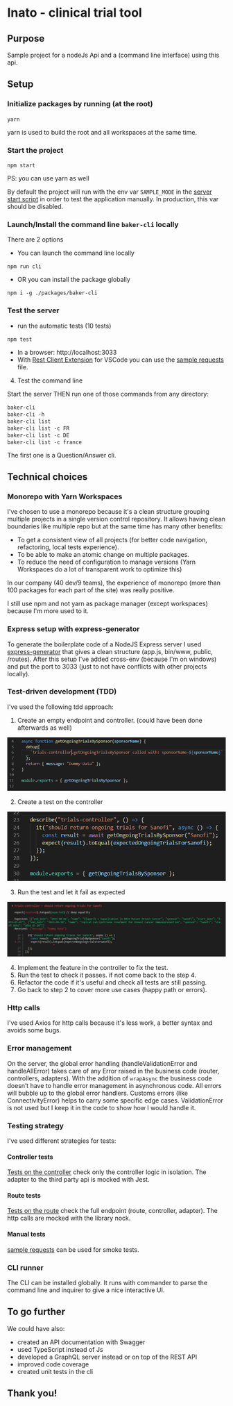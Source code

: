 # Inato - clinical trial tool

## Purpose

Sample project for a nodeJs Api and a  (command line interface) using this api. 

## Setup

### Initialize packages by running (at the root)

```
yarn
```

yarn is used to build the root and all workspaces at the same time.

### Start the project

```
npm start
```

PS: you can use yarn as well

By default the project will run with the env var `SAMPLE_MODE` in the [server start script](.\packages\server\package.json) in order to test the application manually. In production, this var should be disabled.

### Launch/Install the command line `baker-cli` locally

There are 2 options

- You can launch the command line locally

```
npm run cli
```

- OR you can install the package globally

```
npm i -g ./packages/baker-cli
```

### Test the server

- run the automatic tests (10 tests)

```
npm test
```

- In a browser: http://localhost:3033
- With [Rest Client Extension](https://marketplace.visualstudio.com/items?itemName=humao.rest-client) for VSCode you can use the [sample requests](.\packages\server\tests\manual\ongoingTrials.http) file.

4. Test the command line

Start the server THEN run one of those commands from any directory:

```
baker-cli
baker-cli -h
baker-cli list
baker-cli list -c FR
baker-cli list -c DE
baker-cli list -c france
```

The first one is a Question/Answer cli.

## Technical choices

### Monorepo with Yarn Workspaces

I've chosen to use a monorepo because it's a clean structure grouping multiple projects in a single version control repository. It allows having clean boundaries like multiple repo but at the same time has many other benefits:

- To get a consistent view of all projects (for better code navigation, refactoring, local tests experience).
- To be able to make an atomic change on multiple packages.
- To reduce the need of configuration to manage versions (Yarn Workspaces do a lot of transparent work to optimize this)

In our company (40 dev/9 teams), the experience of monorepo (more than 100 packages for each part of the site) was really positive.

I still use npm and not yarn as package manager (except workspaces) because I'm more used to it.

### Express setup with express-generator

To generate the boilerplate code of a NodeJS Express server I used [express-generator](https://www.npmjs.com/package/express-generator) that gives a clean structure (app.js, bin/www, public, /routes). After this setup I've added cross-env (because I'm on windows) and put the port to 3033 (just to not have conflicts with other projects locally).

### Test-driven development (TDD)

I've used the following tdd approach:

1. Create an empty endpoint and controller. (could have been done afterwards as well)

![dummy controller](doc-resources/dummy-controller.png)

2. Create a test on the controller

![controller tests](doc-resources/controller-tests.png)

3. Run the test and let it fail as expected

![Failing test](doc-resources/failing-test.png)

4. Implement the feature in the controller to fix the test.
5. Run the test to check it passes. if not come back to the step 4.
6. Refactor the code if it's useful and check all tests are still passing.
7. Go back to step 2 to cover more use cases (happy path or errors).

### Http calls

I've used Axios for http calls because it's less work, a better syntax and avoids some bugs.

### Error management

On the server, the global error handling (handleValidationError and handleAllError) takes care of any Error raised in the business code (router, controllers, adapters).
With the addition of `wrapAsync` the business code doesn’t have to handle error management in asynchronous code. All errors will bubble up to the global error handlers.
Customs errors (like ConnectivityError) helps to carry some specific edge cases. ValidationError is not used but I keep it in the code to show how I would handle it.

### Testing strategy

I've used different strategies for tests:

#### Controller tests

[Tests on the controller](.\packages\server\controllers\trials-controller.test.js) check only the controller logic in isolation. The adapter to the third party api is mocked with Jest.

#### Route tests

[Tests on the route](.\packages\server\routes\ongoingTrials.test.js) check the full endpoint (route, controller, adapter). The http calls are mocked with the library nock.

#### Manual tests

[sample requests](.\packages\server\tests\manual\ongoingTrials.http) can be used for smoke tests.

### CLI runner

The CLI can be installed globally. It runs with commander to parse the command line and inquirer to give a nice interactive UI.

## To go further

We could have also:

- created an API documentation with Swagger
- used TypeScript instead of Js
- developed a GraphQL server instead or on top of the REST API
- improved code coverage
- created unit tests in the cli

## Thank you!
